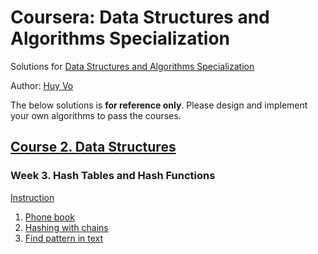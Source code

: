 # Coursera: Data Structures and Algorithms Specialization
Solutions for [Data Structures and Algorithms Specialization](https://www.coursera.org/specializations/data-structures-algorithms)

Author: [Huy Vo](https:///www.github.io/huyvohcmc)

The below solutions is **for reference only**. Please design and implement your own algorithms to pass the courses.




## [Course 2. Data Structures](https://www.coursera.org/learn/data-structures/)

### Week 3. Hash Tables and Hash Functions
[Instruction](https://github.com/huyvohcmc/coursera-dsa/blob/master/data-structures/Starters%20PA3/_d11e054a8f57521f60e584860cbc752c_Programming-Assignment-3.pdf)
  1. [Phone book](https://github.com/huyvohcmc/coursera-dsa/blob/master/data-structures/Starters%20PA3/phone_book.py)
  2. [Hashing with chains](https://github.com/huyvohcmc/coursera-dsa/blob/master/data-structures/Starters%20PA3/hash_chains.py)
  3. [Find pattern in text](https://github.com/huyvohcmc/coursera-dsa/blob/master/data-structures/Starters%20PA3/hash_substring.py)


